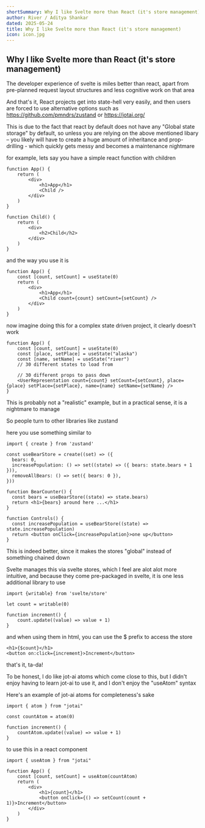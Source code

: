 ```yaml
---
shortSummary: Why I like Svelte more than React (it's store management)
author: River / Aditya Shankar
dated: 2025-05-24
title: Why I like Svelte more than React (it's store management)
icon: icon.jpg
---
```


## Why I like Svelte more than React (it's store management)

The developer experience of svelte is miles better than react, apart from pre-planned request layout structures and less cognitive work on that area

And that's it, React projects get into state-hell very easily, and then users are forced to use alternative options such as https://github.com/pmndrs/zustand or https://jotai.org/

This is due to the fact that react by default does not have any "Global state storage" by default, so unless you are relying on the above mentioned libary – you likely will have to create a huge amount of inheritance and prop-drilling - which quickly gets messy and becomes a maintenance nightmare

for example, lets say you have a simple react function with children

```tsx
function App() {
    return (
        <div>
            <h1>App</h1>
            <Child />
        </div>
    )
}

function Child() {
    return (
        <div>
            <h2>Child</h2>
        </div>
    )
}
```

and the way you use it is

```tsx
function App() {
    const [count, setCount] = useState(0)
    return (
        <div>
            <h1>App</h1>
            <Child count={count} setCount={setCount} />
        </div>
    )
}
```


now imagine doing this for a complex state driven project, it clearly doesn't work

```tsx
function App() {
    const [count, setCount] = useState(0)
    const [place, setPlace] = useState("alaska")
    const [name, setName] = useState("river")
    // 30 different states to load from
    
    // 30 different props to pass down
    <UserRepresentation count={count} setCount={setCount}, place={place} setPlace={setPlace}, name={name} setName={setName} />
}
```

This is probably not a "realistic" example, but in a practical sense, it is a nightmare to manage

So people turn to other libraries like zustand

here you use something similar to



```tsx
import { create } from 'zustand'

const useBearStore = create((set) => ({
  bears: 0,
  increasePopulation: () => set((state) => ({ bears: state.bears + 1 })),
  removeAllBears: () => set({ bears: 0 }),
}))

function BearCounter() {
  const bears = useBearStore((state) => state.bears)
  return <h1>{bears} around here ...</h1>
}

function Controls() {
  const increasePopulation = useBearStore((state) => state.increasePopulation)
  return <button onClick={increasePopulation}>one up</button>
}
``` 

This is indeed better, since it makes the stores "global" instead of something chained down


Svelte manages this via svelte stores, which I feel are alot alot more intuitive, and because they come pre-packaged in svelte, it is one less additional library to use

```svelte
import {writable} from 'svelte/store'

let count = writable(0)

function increment() {
    count.update((value) => value + 1)
}
```

and when using them in html, you can use the $ prefix to access the store

```svelte
<h1>{$count}</h1>
<button on:click={increment}>Increment</button>
```

that's it, ta-da!

To be honest, I do like jot-ai atoms which come close to this, but I didn't enjoy having to learn jot-ai to use it, and I don't enjoy the "useAtom" syntax

Here's an example of jot-ai atoms for completeness's sake

```tsx
import { atom } from "jotai"

const countAtom = atom(0)

function increment() {
    countAtom.update((value) => value + 1)
}
```

to use this in a react component

```tsx
import { useAtom } from "jotai"

function App() {
    const [count, setCount] = useAtom(countAtom)
    return (
        <div>
            <h1>{count}</h1>
            <button onClick={() => setCount(count + 1)}>Increment</button>
        </div>
    )
}
````


